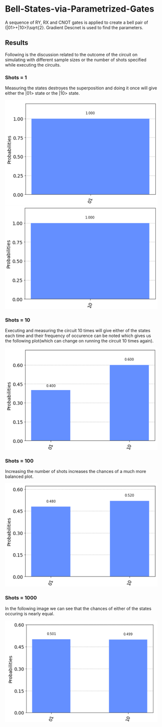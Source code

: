 # Bell-States-via-Parametrized-Gates

A sequence of RY, RX and CNOT gates is applied to create a bell pair of (|01>+|10>)\sqrt{2}.
Gradient Descnet is used to find the parameters.

## Results

Following is the discussion related to the outcome of the circuit on simulating with different sample sizes or the number of shots specified while executing the circuits.

### Shots = 1

Measuring the states destroyes the superposition and doing it once will give either the |01> state or the |10> state. 

![](Images/1%20shot-01.png)
![](Images/1%20shot-10.png)

### Shots = 10

Executing and measuring the circuit 10 times will give either of the states each time and their frequency of occurence can be noted which gives us the following plot(which can change on running the circuit 10 times again).

![](Images/10%20shots.png)

### Shots = 100

Increasing the number of shots increases the chances of a much more balanced plot.

![](Images/100%20shots.png)

### Shots = 1000

In the following image we can see that the chances of either of the states occuring is nearly equal.

![](Images/1000%20shots.png)
